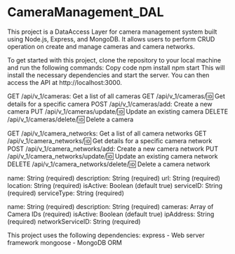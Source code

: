 # CameraManagement_DAL

This project is a DataAccess Layer for camera management system built using Node.js, Express, and MongoDB. It allows users to perform CRUD operation on create and manage cameras and camera networks.

<!----------------------------------------------------- Getting Started ------------------------------------------->
To get started with this project, clone the repository to your local machine and run the following commands:
Copy code
npm install
npm start
This will install the necessary dependencies and start the server. You can then access the API at http://localhost:3000.

<!----------------------------------------------------- API Endpoints---------------------------------------------->
<!-- Cameras -->
GET /api/v_1/cameras: Get a list of all cameras
GET /api/v_1/cameras/:id: Get details for a specific camera
POST /api/v_1/cameras/add: Create a new camera
PUT /api/v_1/cameras/update/:id: Update an existing camera
DELETE /api/v_1/cameras/delete/:id: Delete a camera

<!-- Camera Networks -->
GET /api/v_1/camera_networks: Get a list of all camera networks
GET /api/v_1/camera_networks/:id: Get details for a specific camera network
POST /api/v_1/camera_networks/add: Create a new camera network
PUT /api/v_1/camera_networks/update/:id: Update an existing camera network
DELETE /api/v_1/camera_networks/delete/:id: Delete a camera network

<!--------------------------------------------------------- Schema ------------------------------------------------>
<!-- Camera -->
name: String (required) 
description: String (required)
url: String (required)
location: String (required)
isActive: Boolean (default true)
serviceID: String (required)
serviceType: String (required)

<!-- Camera Network -->
name: String (required)
description: String (required)
cameras: Array of Camera IDs (required)
isActive: Boolean (default true)
ipAddress: String (required)
networkServiceID: String (required)

<!--------------------------------------------------------Dependencies -------------------------------------------->
This project uses the following dependencies:
express - Web server framework
mongoose - MongoDB ORM


